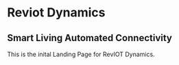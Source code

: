 # Reviot Dynamics
## Smart Living Automated Connectivity

This is the inital Landing Page for RevIOT Dynamics.